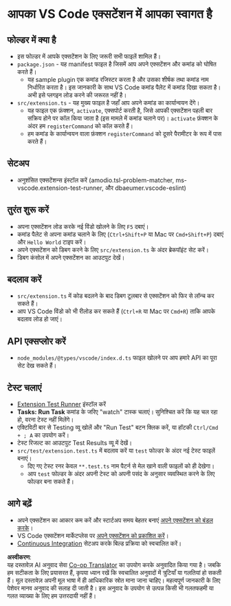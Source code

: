 <!--
CO_OP_TRANSLATOR_METADATA:
{
  "original_hash": "62b2632720dd39ef391d6b60b9b4bfb8",
  "translation_date": "2025-05-08T06:46:00+00:00",
  "source_file": "code/07.Lab/01/Apple/phi3ext/vsc-extension-quickstart.md",
  "language_code": "hi"
}
-->
# आपका VS Code एक्सटेंशन में आपका स्वागत है

## फोल्डर में क्या है

* इस फोल्डर में आपके एक्सटेंशन के लिए जरूरी सभी फाइलें शामिल हैं।
* `package.json` - यह manifest फाइल है जिसमें आप अपने एक्सटेंशन और कमांड को घोषित करते हैं।
  * यह sample plugin एक कमांड रजिस्टर करता है और उसका शीर्षक तथा कमांड नाम निर्धारित करता है। इस जानकारी के साथ VS Code कमांड पैलेट में कमांड दिखा सकता है। अभी इसे प्लगइन लोड करने की जरूरत नहीं है।
* `src/extension.ts` - यह मुख्य फाइल है जहाँ आप अपने कमांड का कार्यान्वयन देंगे।
  * यह फाइल एक फ़ंक्शन, `activate`, एक्सपोर्ट करती है, जिसे आपकी एक्सटेंशन पहली बार सक्रिय होने पर कॉल किया जाता है (इस मामले में कमांड चलाने पर)। `activate` फ़ंक्शन के अंदर हम `registerCommand` को कॉल करते हैं।
  * हम कमांड के कार्यान्वयन वाला फ़ंक्शन `registerCommand` को दूसरे पैरामीटर के रूप में पास करते हैं।

## सेटअप

* अनुशंसित एक्सटेंशन्स इंस्टॉल करें (amodio.tsl-problem-matcher, ms-vscode.extension-test-runner, और dbaeumer.vscode-eslint)


## तुरंत शुरू करें

* अपना एक्सटेंशन लोड करके नई विंडो खोलने के लिए `F5` दबाएं।
* कमांड पैलेट से अपना कमांड चलाने के लिए (`Ctrl+Shift+P` या Mac पर `Cmd+Shift+P`) दबाएं और `Hello World` टाइप करें।
* अपने एक्सटेंशन को डिबग करने के लिए `src/extension.ts` के अंदर ब्रेकपॉइंट सेट करें।
* डिबग कंसोल में अपने एक्सटेंशन का आउटपुट देखें।

## बदलाव करें

* `src/extension.ts` में कोड बदलने के बाद डिबग टूलबार से एक्सटेंशन को फिर से लॉन्च कर सकते हैं।
* आप VS Code विंडो को भी रीलोड कर सकते हैं (`Ctrl+R` या Mac पर `Cmd+R`) ताकि आपके बदलाव लोड हो जाएं।

## API एक्सप्लोर करें

* `node_modules/@types/vscode/index.d.ts` फाइल खोलने पर आप हमारे API का पूरा सेट देख सकते हैं।

## टेस्ट चलाएं

* [Extension Test Runner](https://marketplace.visualstudio.com/items?itemName=ms-vscode.extension-test-runner) इंस्टॉल करें
* **Tasks: Run Task** कमांड के जरिए "watch" टास्क चलाएं। सुनिश्चित करें कि यह चल रहा हो, वरना टेस्ट नहीं मिलेंगे।
* एक्टिविटी बार से Testing व्यू खोलें और "Run Test" बटन क्लिक करें, या हॉटकी `Ctrl/Cmd + ; A` का उपयोग करें।
* टेस्ट रिजल्ट का आउटपुट Test Results व्यू में देखें।
* `src/test/extension.test.ts` में बदलाव करें या `test` फोल्डर के अंदर नई टेस्ट फाइलें बनाएं।
  * दिए गए टेस्ट रनर केवल `**.test.ts` नाम पैटर्न से मेल खाने वाली फाइलों को ही देखेगा।
  * आप `test` फोल्डर के अंदर अपनी टेस्ट को अपनी पसंद के अनुसार व्यवस्थित करने के लिए फोल्डर बना सकते हैं।

## आगे बढ़ें

* अपने एक्सटेंशन का आकार कम करें और स्टार्टअप समय बेहतर बनाएं [अपने एक्सटेंशन को बंडल करके](https://code.visualstudio.com/api/working-with-extensions/bundling-extension)।
* VS Code एक्सटेंशन मार्केटप्लेस पर [अपने एक्सटेंशन को प्रकाशित करें](https://code.visualstudio.com/api/working-with-extensions/publishing-extension)।
* [Continuous Integration](https://code.visualstudio.com/api/working-with-extensions/continuous-integration) सेटअप करके बिल्ड प्रक्रिया को स्वचालित करें।

**अस्वीकरण**:  
यह दस्तावेज़ AI अनुवाद सेवा [Co-op Translator](https://github.com/Azure/co-op-translator) का उपयोग करके अनुवादित किया गया है। जबकि हम सटीकता के लिए प्रयासरत हैं, कृपया ध्यान रखें कि स्वचालित अनुवादों में त्रुटियाँ या गलतियां हो सकती हैं। मूल दस्तावेज़ अपनी मूल भाषा में ही आधिकारिक स्रोत माना जाना चाहिए। महत्वपूर्ण जानकारी के लिए पेशेवर मानव अनुवाद की सलाह दी जाती है। इस अनुवाद के उपयोग से उत्पन्न किसी भी गलतफहमी या गलत व्याख्या के लिए हम उत्तरदायी नहीं हैं।